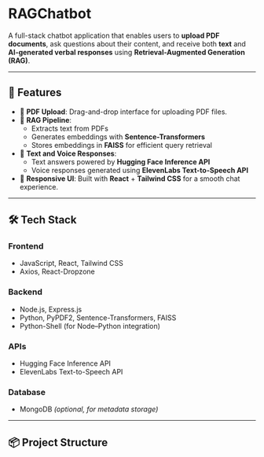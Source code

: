 # RAGChatbot

A full-stack chatbot application that enables users to **upload PDF documents**, ask questions about their content, and receive both **text** and **AI-generated verbal responses** using **Retrieval-Augmented Generation (RAG)**.

---

## 🚀 Features

- 📂 **PDF Upload**: Drag-and-drop interface for uploading PDF files.  
- 🔎 **RAG Pipeline**:  
  - Extracts text from PDFs  
  - Generates embeddings with **Sentence-Transformers**  
  - Stores embeddings in **FAISS** for efficient query retrieval  
- 💬 **Text and Voice Responses**:  
  - Text answers powered by **Hugging Face Inference API**  
  - Voice responses generated using **ElevenLabs Text-to-Speech API**  
- 🎨 **Responsive UI**: Built with **React** + **Tailwind CSS** for a smooth chat experience.  

---

## 🛠️ Tech Stack

### Frontend
- JavaScript, React, Tailwind CSS  
- Axios, React-Dropzone  

### Backend
- Node.js, Express.js  
- Python, PyPDF2, Sentence-Transformers, FAISS  
- Python-Shell (for Node–Python integration)  

### APIs
- Hugging Face Inference API  
- ElevenLabs Text-to-Speech API  

### Database
- MongoDB *(optional, for metadata storage)*  

---

## 📦 Project Structure

